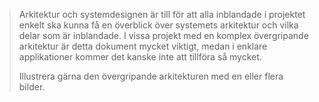 >Arkitektur och systemdesignen är till för att alla inblandade i projektet enkelt ska kunna få en överblick över systemets arkitektur och vilka delar som är inblandade.
I vissa projekt med en komplex övergripande arkitektur är detta dokument mycket viktigt, medan i enklare applikationer kommer det kanske inte att tillföra så mycket. 
>
>Illustrera gärna den övergripande arkitekturen med en eller flera bilder.

 